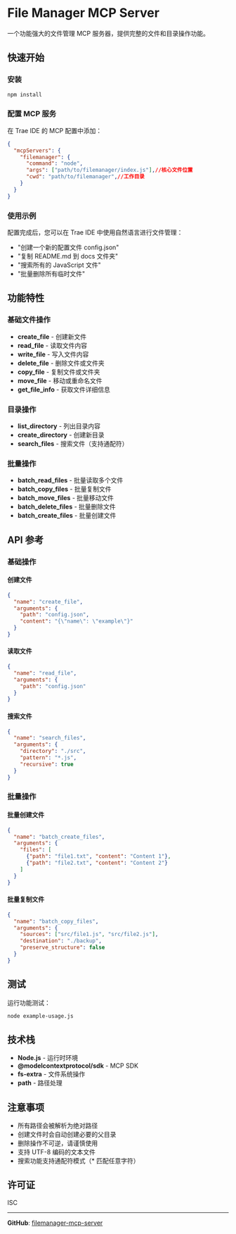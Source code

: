 # File Manager MCP Server

一个功能强大的文件管理 MCP 服务器，提供完整的文件和目录操作功能。

## 快速开始

### 安装

```bash
npm install
```

### 配置 MCP 服务

在 Trae IDE 的 MCP 配置中添加：

```json
{
  "mcpServers": {
    "filemanager": {
      "command": "node",
      "args": ["path/to/filemanager/index.js"],//核心文件位置
      "cwd": "path/to/filemanager",//工作目录
    }
  }
}
```

### 使用示例

配置完成后，您可以在 Trae IDE 中使用自然语言进行文件管理：

- "创建一个新的配置文件 config.json"
- "复制 README.md 到 docs 文件夹"
- "搜索所有的 JavaScript 文件"
- "批量删除所有临时文件"

## 功能特性

### 基础文件操作
- **create_file** - 创建新文件
- **read_file** - 读取文件内容
- **write_file** - 写入文件内容
- **delete_file** - 删除文件或文件夹
- **copy_file** - 复制文件或文件夹
- **move_file** - 移动或重命名文件
- **get_file_info** - 获取文件详细信息

### 目录操作
- **list_directory** - 列出目录内容
- **create_directory** - 创建新目录
- **search_files** - 搜索文件（支持通配符）

### 批量操作
- **batch_read_files** - 批量读取多个文件
- **batch_copy_files** - 批量复制文件
- **batch_move_files** - 批量移动文件
- **batch_delete_files** - 批量删除文件
- **batch_create_files** - 批量创建文件

## API 参考

### 基础操作

#### 创建文件
```json
{
  "name": "create_file",
  "arguments": {
    "path": "config.json",
    "content": "{\"name\": \"example\"}"
  }
}
```

#### 读取文件
```json
{
  "name": "read_file",
  "arguments": {
    "path": "config.json"
  }
}
```

#### 搜索文件
```json
{
  "name": "search_files",
  "arguments": {
    "directory": "./src",
    "pattern": "*.js",
    "recursive": true
  }
}
```

### 批量操作

#### 批量创建文件
```json
{
  "name": "batch_create_files",
  "arguments": {
    "files": [
      {"path": "file1.txt", "content": "Content 1"},
      {"path": "file2.txt", "content": "Content 2"}
    ]
  }
}
```

#### 批量复制文件
```json
{
  "name": "batch_copy_files",
  "arguments": {
    "sources": ["src/file1.js", "src/file2.js"],
    "destination": "./backup",
    "preserve_structure": false
  }
}
```

## 测试

运行功能测试：

```bash
node example-usage.js
```

## 技术栈

- **Node.js** - 运行时环境
- **@modelcontextprotocol/sdk** - MCP SDK
- **fs-extra** - 文件系统操作
- **path** - 路径处理

## 注意事项

- 所有路径会被解析为绝对路径
- 创建文件时会自动创建必要的父目录
- 删除操作不可逆，请谨慎使用
- 支持 UTF-8 编码的文本文件
- 搜索功能支持通配符模式（* 匹配任意字符）

## 许可证

ISC

---

**GitHub**: [filemanager-mcp-server](https://github.com/ning-g-mo/filemanager-mcp-server)